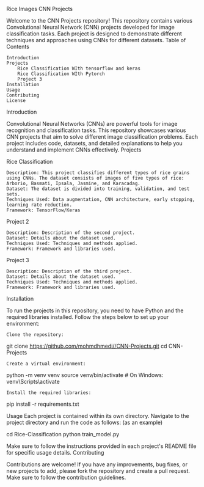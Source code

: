 Rice Images CNN Projects

Welcome to the CNN Projects repository! This repository contains various Convolutional Neural Network (CNN) projects developed for image classification tasks. Each project is designed to demonstrate different techniques and approaches using CNNs for different datasets.
Table of Contents

    Introduction
    Projects
        Rice Classification WIth tensorflow and keras
        Rice Classification WIth Pytorch
        Project 3
    Installation
    Usage
    Contributing
    License

Introduction

Convolutional Neural Networks (CNNs) are powerful tools for image recognition and classification tasks. This repository showcases various CNN projects that aim to solve different image classification problems. Each project includes code, datasets, and detailed explanations to help you understand and implement CNNs effectively.
Projects


Rice Classification

    Description: This project classifies different types of rice grains using CNNs. The dataset consists of images of five types of rice: Arborio, Basmati, Ipsala, Jasmine, and Karacadag.
    Dataset: The dataset is divided into training, validation, and test sets.
    Techniques Used: Data augmentation, CNN architecture, early stopping, learning rate reduction.
    Framework: TensorFlow/Keras

Project 2

    Description: Description of the second project.
    Dataset: Details about the dataset used.
    Techniques Used: Techniques and methods applied.
    Framework: Framework and libraries used.

Project 3

    Description: Description of the third project.
    Dataset: Details about the dataset used.
    Techniques Used: Techniques and methods applied.
    Framework: Framework and libraries used.

Installation

To run the projects in this repository, you need to have Python and the required libraries installed. Follow the steps below to set up your environment:

    Clone the repository:



git clone https://github.com/mohmdhmedi//CNN-Projects.git
cd CNN-Projects

    Create a virtual environment:



python -m venv venv
source venv/bin/activate  # On Windows: venv\Scripts\activate

    Install the required libraries:



pip install -r requirements.txt

Usage
Each project is contained within its own directory. Navigate to the project directory and run the code as follows: (as an example)



cd Rice-Classification
python train_model.py

Make sure to follow the instructions provided in each project's README file for specific usage details.
Contributing

Contributions are welcome! If you have any improvements, bug fixes, or new projects to add, please fork the repository and create a pull request. Make sure to follow the contribution guidelines.

